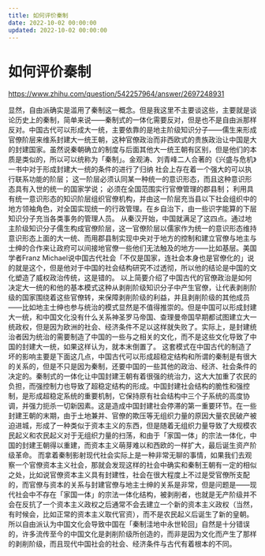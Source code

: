```yaml
---
title: 如何评价秦制
date: 2022-10-02 00:00:00
updated: 2022-10-02 00:00:00
---
```


# 如何评价秦制

https://www.zhihu.com/question/542257964/answer/2697248931

显然，自由派确实是滥用了秦制这一概念。但是我这里不主要谈这些，主要就是谈论历史上的秦制，简单来说――秦制式的一体化需要反对，但是也不是自由派那样反对。中国古代可以形成大一统，主要依靠的是地主阶级知识分子――儒生来形成官僚阶层来维系封建大一统王朝，这种官僚政治而非西欧式的贵族政治让中国是大的封建国家。虽然说秦朝确立的制度与后面其他大一统王朝有区别，但是他们的本质是类似的，所以可以统称为「秦制」。金观涛、刘青峰二人合著的《兴盛与危机》一书中对于形成封建大一统的条件的进行了归纳
社会上存在着一个强大的可以执行联系功能的阶层；
这一阶层必须认同某一种统一的意识形态，而且这种意识形态具有入世的统一的国家学说；
必须在全国范围实行官僚管理的郡县制；
利用具有统一意识形态的知识阶层组织官僚机构，并由这一阶层充当县以下社会组织中的地方领袖角色，对全国实现统一的行政管理。在乡自治下，由一些识字能算的下层知识分子充当各类事务的管理人员。
从秦汉开始，中国就满足了这四点。通过地主阶级知识分子儒生构成官僚阶层，这一官僚阶层以儒家作为统一的意识形态维持意识形态上面的大一统、而用郡县制实现中央对于地方的控制和建立官僚与地主与士绅的合作来让政府可以间接地官僚一些他们无法触及的地方――比如基层。美国学者Franz Michael说中国古代社会「不仅是国家，连社会本身也是官僚化的」说的就是这个，但是他对于中国的社会结构研究不过透彻，所以他的结论是中国的文化塑造了威权政治传统，这是错的。
以上简要介绍了中国古代的官僚政治是如何决定大一统的和他的基本模式这种从剥削阶级知识分子中产生官僚，让代表剥削阶级的国家围绕着这些官僚转，来保障剥削阶级的利益，并且剥削阶级的其他成员――比如地主士绅也参与统治的模式显然是不值得推崇的。但是中国可以形成封建大一统，和中国文化没有什么关系神圣罗马帝国、查理曼帝国早期都试图建立大一统政权，但是因为欧洲的社会、经济条件不足以这样就失败了。实际上，是封建统治者因为统治的需要制造了中国的一些与之相关的文化，而不是这些文化导致了中国的封建大一统，如果这样认为，就本末倒置了。
这套模式在中国古代的制造了坏的影响主要是下面这几点，中国古代可以形成超稳定结构和所谓的秦制是有很大的关系的，但是不只是因为秦制，还要中国的一些其他的政治、经济、社会条件的决定的。秦制式的一体化让中国封建王朝有着很强的统治力，这大大加重了农民的负担，而强控制力也导致了超稳定结构的形成。中国封建社会结构的脆性和强控制，是形成超稳定系统的重要机制，它保持原有社会结构中三个子系统的高度协调，并强力扼杀一切新因素。这是造成中国封建社会停滞的第一重要环节。在一些封建王朝的末期，由于土地兼并、官僚的欺压等无组织力量的原因大量农民破产被迫进城，形成了一种类似于资本主义的东西，但是随着无组织力量导致了大规模农民起义和农民起义对于无组织力量的扫荡，和由于「家国一体」的宗法一体化，中国的封建王朝得以重建，而资本主义萌芽难以和西欧的一样扩大，最后诞生资产阶级革命。
而拿着秦制影射现代社会实际上是一种非常无聊的事情，如果我们去观察一个官僚资本主义社会，那就会发现这样的社会中确实和秦制王朝有一定的相似之处，比如说官僚资本主义具有封建性，社会在很大程度上不过是受官僚所支配的，而官僚与资本的关系与封建官僚与地主士绅的关系是非常，但是问题是——现代社会中不存在「家国一体」的宗法一体化结构，被剥削者，也就是无产阶级并不会在反抗了一个资本主义政权之后通常不会去建立一个新的资本主义政权（当然，有时候会，比如正常的资本主义取代官资），而不是农民起义后诞生了新的皇朝。所以自由派认为中国文化会导致中国在「秦制洼地中永世轮回」自然是十分错误的，许多流传至今的中国文化是剥削阶级所创造的，而非是因为文化而产生了那样的剥削阶级，而且现代中国社会的社会、经济条件与古代有着根本的不同。
